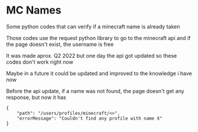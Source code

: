# MC Names
Some python codes that can verify if a minecraft name is already taken

Those codes use the request python library to go to the minecraft api and if the page doesn't exist, the username is free

It was made aprox. Q2 2022 but one day the api got updated so these codes don't work right now

Maybe in a future it could be updated and improved to the knowledge i have now

Before the api update, if a name was not found, the page doesn't get any response, but now it has

```
{
    "path": "/users/profiles/minecraft/<>",
    "errorMessage": "Couldn't find any profile with name X"
}
```
